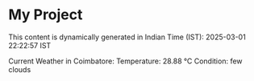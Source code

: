 # My Project

This content is dynamically generated in Indian Time (IST): 2025-03-01 22:22:57 IST


Current Weather in Coimbatore:
Temperature: 28.88 °C
Condition: few clouds

